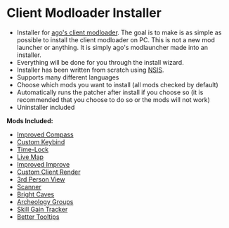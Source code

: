 # Client Modloader Installer

- Installer for [ago's client modloader](https://github.com/ago1024/WurmClientModLauncher). The goal is to make is as simple as possible to install the client modloader on PC. This is not a new mod launcher or anything. It is simply ago's modlauncher made into an installer.
- Everything will be done for you through the install wizard. 
- Installer has been written from scratch using [NSIS](http://nsis.sourceforge.net/Main_Page).
- Supports many different languages
- Choose which mods you want to install (all mods checked by default)
- Automatically runs the patcher after install if you choose so (it is recommended that you choose to do so or the mods will not work)
- Uninstaller included

**Mods Included:**
   
 - [Improved Compass](https://forum.wurmonline.com/index.php?/topic/136575-released-improved-compass-no-winter-better-tooltips-custom-actions-max-toolbelt-time-lock-skill-gain-tracker-updated-apr-8/)
 - [Custom Keybind](https://forum.wurmonline.com/index.php?/topic/136575-released-improved-compass-no-winter-better-tooltips-custom-actions-max-toolbelt-time-lock-skill-gain-tracker-updated-apr-8/)
 - [Time-Lock](https://forum.wurmonline.com/index.php?/topic/136575-released-improved-compass-no-winter-better-tooltips-custom-actions-max-toolbelt-time-lock-skill-gain-tracker-updated-apr-8/)
 - [Live Map](https://forum.wurmonline.com/index.php?/topic/136217-released-live-map/)
 - [Improved Improve](https://forum.wurmonline.com/index.php?/topic/135285-released-improved-improve-for-agos-mod-loader-client/)
 - [Custom Client Render](https://forum.wurmonline.com/index.php?/topic/158323-releaseclient-customclientrender/)
 - [3rd Person View](https://forum.wurmonline.com/index.php?/topic/158402-release-third-person-view/)
 - [Scanner](https://github.com/bdew-wurm/scanner/releases)
 - [Bright Caves](https://forum.wurmonline.com/index.php?/topic/142511-released-client-cave-vision/)
- [Archeology Groups](https://forum.wurmonline.com/index.php?/topic/136575-released-improved-compass-no-winter-better-tooltips-custom-actions-max-toolbelt-time-lock-skill-gain-tracker-updated-apr-8/)
- [Skill Gain Tracker](https://forum.wurmonline.com/index.php?/topic/136575-released-improved-compass-no-winter-better-tooltips-custom-actions-max-toolbelt-time-lock-skill-gain-tracker-updated-apr-8/)
- [Better Tooltips](https://forum.wurmonline.com/index.php?/topic/136575-released-improved-compass-no-winter-better-tooltips-custom-actions-max-toolbelt-time-lock-skill-gain-tracker-updated-apr-8/)
